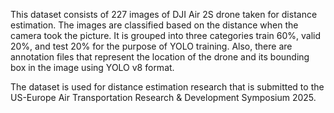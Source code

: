 This dataset consists of 227 images of DJI Air 2S drone taken for distance estimation. 
The images are classified based on the distance when the camera took the picture. 
It is grouped into three categories train 60%, valid 20%, and test 20% for the purpose of YOLO training.
Also, there are annotation files that represent the location of the drone and its bounding box in the image using YOLO v8 format.

The dataset is used for distance estimation research that is submitted to the US-Europe Air Transportation Research & Development Symposium 2025.

